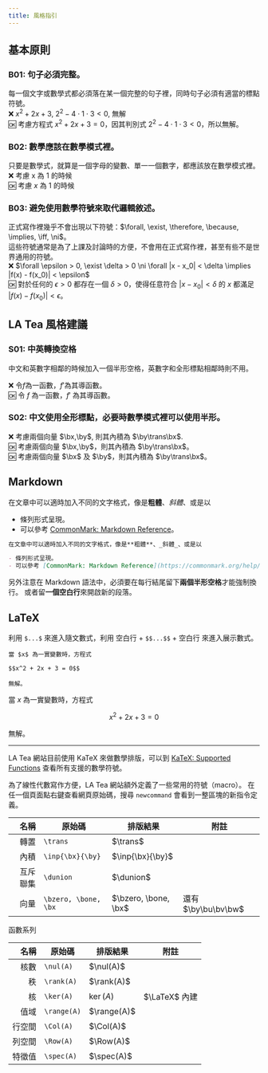 ```yaml
---
title: 風格指引
---
```


## 基本原則

### B01: 句子必須完整。

每一個文字或數學式都必須落在某一個完整的句子裡，同時句子必須有適當的標點符號。  
:x: $x^2 + 2x + 3$, $2^2 - 4 \cdot 1 \cdot 3 < 0$, 無解  
:ok: 考慮方程式 $x^2 + 2x + 3 = 0$，因其判別式 $2^2 - 4 \cdot 1 \cdot 3 < 0$，所以無解。  

### B02: 數學應該在數學模式裡。

只要是數學式，就算是一個字母的變數、單一一個數字，都應該放在數學模式裡。  
:x:  考慮 x 為 1 的時候  
:ok: 考慮 $x$ 為 $1$ 的時候  

### B03: 避免使用數學符號來取代邏輯敘述。

正式寫作裡幾乎不會出現以下符號：$\forall, \exist, \therefore, \because, \implies, \iff, \ni$。  
這些符號通常是為了上課及討論時的方便，不會用在正式寫作裡，甚至有些不是世界通用的符號。  
:x:  $\forall  \epsilon > 0, \exist \delta > 0 \ni \forall |x - x_0| < \delta \implies |f(x) - f(x_0)| < \epsilon$  
:ok: 對於任何的 $\epsilon > 0$ 都存在一個 $\delta > 0$，使得任意符合 $|x - x_0| < \delta$ 的 $x$ 都滿足 $|f(x) - f(x_0)| < \epsilon$。  

## LA Tea 風格建議

### S01: 中英轉換空格

中文和英數字相鄰的時候加入一個半形空格，英數字和全形標點相鄰時則不用。

:x: 令$f$為一函數，$f'$為其導函數。  
:ok: 令 $f$ 為一函數，$f'$ 為其導函數。

### S02: 中文使用全形標點，必要時數學模式裡可以使用半形。

:x: 考慮兩個向量 $\bx,\by$, 則其內積為 $\by\trans\bx$.  
:ok: 考慮兩個向量 $\bx,\by$，則其內積為 $\by\trans\bx$。  
:ok: 考慮兩個向量 $\bx$ 及 $\by$，則其內積為 $\by\trans\bx$。  


## Markdown

在文章中可以適時加入不同的文字格式，像是**粗體**、_斜體_、或是以

- 條列形式呈現。
- 可以參考 [CommonMark: Markdown Reference](https://commonmark.org/help/)。

```md
在文章中可以適時加入不同的文字格式，像是**粗體**、_斜體_、或是以

- 條列形式呈現。
- 可以參考 [CommonMark: Markdown Reference](https://commonmark.org/help/)。
```

另外注意在 Markdown 語法中，必須要在每行結尾留下**兩個半形空格**才能強制換行。
或者留**一個空白行**來開啟新的段落。

## LaTeX

利用 `$...$` 來進入隨文數式，利用 空白行 + `$$...$$` + 空白行 來進入展示數式。

```
當 $x$ 為一實變數時，方程式

$$x^2 + 2x + 3 = 0$$

無解。
```

當 $x$ 為一實變數時，方程式

$$x^2 + 2x + 3 = 0$$

無解。

---

LA Tea 網站目前使用 KaTeX 來做數學排版，可以到 [KaTeX: Supported Functions](https://katex.org/docs/supported.html) 查看所有支援的數學符號。

為了線性代數寫作方便，LA Tea 網站額外定義了一些常用的符號（macro）。
在任一個頁面點右鍵查看網頁原始碼，搜尋 `newcommand` 會看到一整區塊的新指令定義。  

| 名稱 | 原始碼 | 排版結果 | 附註 |
|---:|---|---|---|
| 轉置 | `\trans` | $\trans$ | |
| 內積 | `\inp{\bx}{\by}` | $\inp{\bx}{\by}$ | |
| 互斥聯集 | `\dunion` | $\dunion$ | |
| 向量 | `\bzero, \bone, \bx` | $\bzero, \bone, \bx$ | 還有 $\by\bu\bv\bw$ |

函數系列

| 名稱 | 原始碼 | 排版結果 | 附註 |
|---:|---|---|---|
| 核數 | `\nul(A)` | $\nul(A)$ | |
| 秩 | `\rank(A)` | $\rank(A)$ | |
| 核 | `\ker(A)` | $\ker(A)$ | $\LaTeX$ 內建|
| 值域 | `\range(A)` | $\range(A)$ | |
| 行空間 | `\Col(A)` | $\Col(A)$ | |
| 列空間 | `\Row(A)` | $\Row(A)$ | |
| 特徵值 | `\spec(A)` | $\spec(A)$ | |











